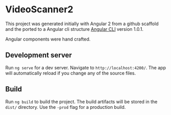 # VideoScanner2

This project was generated initially with Angular 2 from a github scaffold and the ported to a Angular cli structure [Angular CLI](https://github.com/angular/angular-cli) version 1.0.1.

Angular components were hand crafted.

## Development server

Run `ng serve` for a dev server. Navigate to `http://localhost:4200/`. The app will automatically reload if you change any of the source files.

## Build

Run `ng build` to build the project. The build artifacts will be stored in the `dist/` directory. Use the `-prod` flag for a production build.
